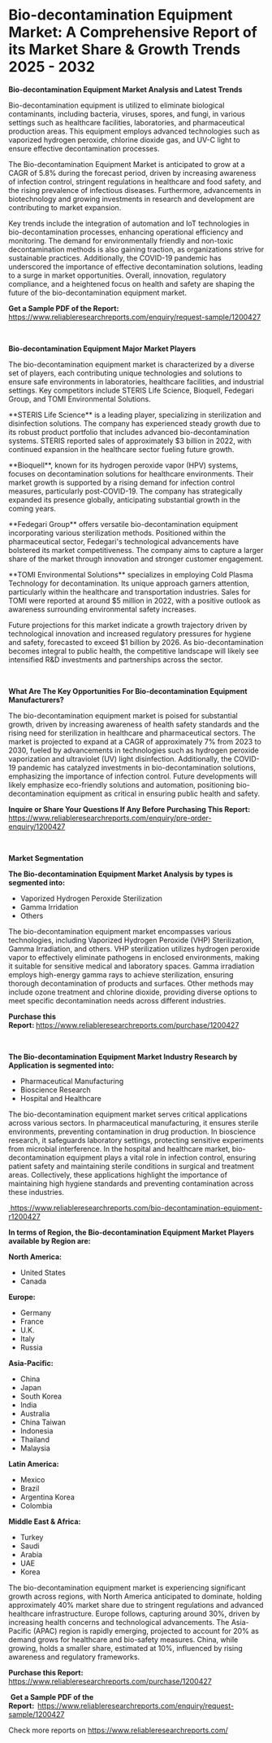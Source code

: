 <p><h1>Bio-decontamination Equipment Market: A Comprehensive Report of its Market Share & Growth Trends 2025 - 2032</h1></p><p><strong>Bio-decontamination Equipment Market Analysis and Latest Trends</strong></p>
<p><p>Bio-decontamination equipment is utilized to eliminate biological contaminants, including bacteria, viruses, spores, and fungi, in various settings such as healthcare facilities, laboratories, and pharmaceutical production areas. This equipment employs advanced technologies such as vaporized hydrogen peroxide, chlorine dioxide gas, and UV-C light to ensure effective decontamination processes.</p><p>The Bio-decontamination Equipment Market is anticipated to grow at a CAGR of 5.8% during the forecast period, driven by increasing awareness of infection control, stringent regulations in healthcare and food safety, and the rising prevalence of infectious diseases. Furthermore, advancements in biotechnology and growing investments in research and development are contributing to market expansion. </p><p>Key trends include the integration of automation and IoT technologies in bio-decontamination processes, enhancing operational efficiency and monitoring. The demand for environmentally friendly and non-toxic decontamination methods is also gaining traction, as organizations strive for sustainable practices. Additionally, the COVID-19 pandemic has underscored the importance of effective decontamination solutions, leading to a surge in market opportunities. Overall, innovation, regulatory compliance, and a heightened focus on health and safety are shaping the future of the bio-decontamination equipment market.</p></p>
<p><strong>Get a Sample PDF of the Report:&nbsp;</strong> <a href="https://www.reliableresearchreports.com/enquiry/request-sample/1200427?utm_campaign=2743&utm_medium=2&utm_source=Github&utm_content=ia&utm_term=22032025&utm_id=bio-decontamination-equipment">https://www.reliableresearchreports.com/enquiry/request-sample/1200427</a></p>
<p>&nbsp;</p>
<p><strong>Bio-decontamination Equipment Major Market Players</strong></p>
<p><p>The bio-decontamination equipment market is characterized by a diverse set of players, each contributing unique technologies and solutions to ensure safe environments in laboratories, healthcare facilities, and industrial settings. Key competitors include STERIS Life Science, Bioquell, Fedegari Group, and TOMI Environmental Solutions.</p><p>**STERIS Life Science** is a leading player, specializing in sterilization and disinfection solutions. The company has experienced steady growth due to its robust product portfolio that includes advanced bio-decontamination systems. STERIS reported sales of approximately $3 billion in 2022, with continued expansion in the healthcare sector fueling future growth.</p><p>**Bioquell**, known for its hydrogen peroxide vapor (HPV) systems, focuses on decontamination solutions for healthcare environments. Their market growth is supported by a rising demand for infection control measures, particularly post-COVID-19. The company has strategically expanded its presence globally, anticipating substantial growth in the coming years.</p><p>**Fedegari Group** offers versatile bio-decontamination equipment incorporating various sterilization methods. Positioned within the pharmaceutical sector, Fedegari's technological advancements have bolstered its market competitiveness. The company aims to capture a larger share of the market through innovation and stronger customer engagement.</p><p>**TOMI Environmental Solutions** specializes in employing Cold Plasma Technology for decontamination. Its unique approach garners attention, particularly within the healthcare and transportation industries. Sales for TOMI were reported at around $5 million in 2022, with a positive outlook as awareness surrounding environmental safety increases.</p><p>Future projections for this market indicate a growth trajectory driven by technological innovation and increased regulatory pressures for hygiene and safety, forecasted to exceed $1 billion by 2026. As bio-decontamination becomes integral to public health, the competitive landscape will likely see intensified R&D investments and partnerships across the sector.</p></p>
<p>&nbsp;</p>
<p><strong>What Are The Key Opportunities For Bio-decontamination Equipment Manufacturers?</strong></p>
<p><p>The bio-decontamination equipment market is poised for substantial growth, driven by increasing awareness of health safety standards and the rising need for sterilization in healthcare and pharmaceutical sectors. The market is projected to expand at a CAGR of approximately 7% from 2023 to 2030, fueled by advancements in technologies such as hydrogen peroxide vaporization and ultraviolet (UV) light disinfection. Additionally, the COVID-19 pandemic has catalyzed investments in bio-decontamination solutions, emphasizing the importance of infection control. Future developments will likely emphasize eco-friendly solutions and automation, positioning bio-decontamination equipment as critical in ensuring public health and safety.</p></p>
<p><strong>Inquire or Share Your Questions If Any Before Purchasing This Report:</strong> <a href="https://www.reliableresearchreports.com/enquiry/pre-order-enquiry/1200427?utm_campaign=2743&utm_medium=2&utm_source=Github&utm_content=ia&utm_term=22032025&utm_id=bio-decontamination-equipment">https://www.reliableresearchreports.com/enquiry/pre-order-enquiry/1200427</a></p>
<p>&nbsp;</p>
<p><strong>Market Segmentation</strong></p>
<p><strong>The Bio-decontamination Equipment Market Analysis by types is segmented into:</strong></p>
<p><ul><li>Vaporized Hydrogen Peroxide Sterilization</li><li>Gamma Irridation</li><li>Others</li></ul></p>
<p><p>The bio-decontamination equipment market encompasses various technologies, including Vaporized Hydrogen Peroxide (VHP) Sterilization, Gamma Irradiation, and others. VHP sterilization utilizes hydrogen peroxide vapor to effectively eliminate pathogens in enclosed environments, making it suitable for sensitive medical and laboratory spaces. Gamma irradiation employs high-energy gamma rays to achieve sterilization, ensuring thorough decontamination of products and surfaces. Other methods may include ozone treatment and chlorine dioxide, providing diverse options to meet specific decontamination needs across different industries.</p></p>
<p><strong>Purchase this Report:&nbsp;</strong><a href="https://www.reliableresearchreports.com/purchase/1200427?utm_campaign=2743&utm_medium=2&utm_source=Github&utm_content=ia&utm_term=22032025&utm_id=bio-decontamination-equipment">https://www.reliableresearchreports.com/purchase/1200427</a></p>
<p>&nbsp;</p>
<p><strong>The Bio-decontamination Equipment Market Industry Research by Application is segmented into:</strong></p>
<p><ul><li>Pharmaceutical Manufacturing</li><li>Bioscience Research</li><li>Hospital and Healthcare</li></ul></p>
<p><p>The bio-decontamination equipment market serves critical applications across various sectors. In pharmaceutical manufacturing, it ensures sterile environments, preventing contamination in drug production. In bioscience research, it safeguards laboratory settings, protecting sensitive experiments from microbial interference. In the hospital and healthcare market, bio-decontamination equipment plays a vital role in infection control, ensuring patient safety and maintaining sterile conditions in surgical and treatment areas. Collectively, these applications highlight the importance of maintaining high hygiene standards and preventing contamination across these industries.</p></p>
<p><a href="https://www.reliableresearchreports.com/bio-decontamination-equipment-r1200427?utm_campaign=2743&utm_medium=2&utm_source=Github&utm_content=ia&utm_term=22032025&utm_id=bio-decontamination-equipment">&nbsp;https://www.reliableresearchreports.com/bio-decontamination-equipment-r1200427</a></p>
<p><strong>In terms of Region, the Bio-decontamination Equipment Market Players available by Region are:</strong></p>
<p>
    <p> <strong> North America: </strong>
        <ul>
            <li>United States</li>
            <li>Canada</li>
        </ul>
        </p> 
    <p> <strong> Europe: </strong>
        <ul>
            <li>Germany</li>
            <li>France</li>
            <li>U.K.</li>
            <li>Italy</li>
            <li>Russia</li>
        </ul>
        </p> 
    <p> <strong> Asia-Pacific: </strong>
        <ul>
            <li>China</li>
            <li>Japan</li>
            <li>South Korea</li>
            <li>India</li>
            <li>Australia</li>
            <li>China Taiwan</li>
            <li>Indonesia</li>
            <li>Thailand</li>
            <li>Malaysia</li>
        </ul>
        </p> 
    <p> <strong> Latin America: </strong>
        <ul>
            <li>Mexico</li>
            <li>Brazil</li>
            <li>Argentina Korea</li>
            <li>Colombia</li>
        </ul>
        </p> 
    <p> <strong> Middle East & Africa: </strong>
        <ul>
            <li>Turkey</li>
            <li>Saudi</li>
            <li>Arabia</li>
            <li>UAE</li>
            <li>Korea</li>
        </ul>
    </p>
    </p>
<p><p>The bio-decontamination equipment market is experiencing significant growth across regions, with North America anticipated to dominate, holding approximately 40% market share due to stringent regulations and advanced healthcare infrastructure. Europe follows, capturing around 30%, driven by increasing health concerns and technological advancements. The Asia-Pacific (APAC) region is rapidly emerging, projected to account for 20% as demand grows for healthcare and bio-safety measures. China, while growing, holds a smaller share, estimated at 10%, influenced by rising awareness and regulatory frameworks.</p></p>
<p><strong>Purchase this Report: </strong><a href="https://www.reliableresearchreports.com/purchase/1200427?utm_campaign=2743&utm_medium=2&utm_source=Github&utm_content=ia&utm_term=22032025&utm_id=bio-decontamination-equipment">https://www.reliableresearchreports.com/purchase/1200427</a></p>
<p>&nbsp;<strong>Get a Sample PDF of the Report:&nbsp;&nbsp;</strong><a href="https://www.reliableresearchreports.com/enquiry/request-sample/1200427?utm_campaign=2743&utm_medium=2&utm_source=Github&utm_content=ia&utm_term=22032025&utm_id=bio-decontamination-equipment">https://www.reliableresearchreports.com/enquiry/request-sample/1200427</a></p>
<p><strong></strong></p>
<p>Check more reports on <a href="https://www.reliableresearchreports.com/?utm_campaign=2743&utm_medium=2&utm_source=Github&utm_content=ia&utm_term=22032025&utm_id=bio-decontamination-equipment">https://www.reliableresearchreports.com/</a></p>